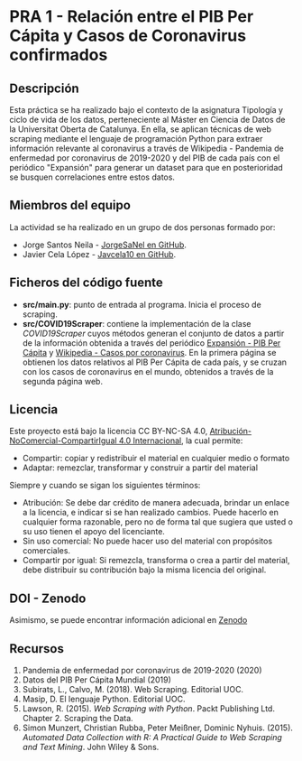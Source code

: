# PRA 1 - Relación entre el PIB Per Cápita y Casos de Coronavirus confirmados 

## Descripción
Esta práctica se ha realizado bajo el contexto de la asignatura Tipología y ciclo de vida de los datos, perteneciente al Máster en Ciencia de Datos de la Universitat Oberta de Catalunya. En ella, se aplican técnicas de web scraping mediante el lenguaje de programación Python para extraer información relevante al coronavirus a través de Wikipedia - Pandemia de enfermedad por coronavirus de 2019-2020 y del PIB de cada país con el periódico "Expansión" para generar un dataset para que en posterioridad se busquen correlaciones entre estos datos.

## Miembros del equipo
La actividad se ha realizado en un grupo de dos personas formado por:

* Jorge Santos Neila - [JorgeSaNel en GitHub](https://github.com/JorgeSaNel).
* Javier Cela López - [Javcela10 en GitHub](https://github.com/javcela10).

## Ficheros del código fuente

* **src/main.py**: punto de entrada al programa. Inicia el proceso de scraping.
* **src/COVID19Scraper**: contiene la implementación de la clase _COVID19Scraper_ cuyos métodos generan el conjunto de datos a partir de la información obtenida a través del periódico [Expansión - PIB Per Cápita](https://datosmacro.expansion.com/pib) y [Wikipedia - Casos por coronavirus](https://es.wikipedia.org/wiki/Pandemia_de_enfermedad_por_coronavirus_de_2019-2020). En la primera página se obtienen los datos relativos al PIB Per Cápita de cada país, y se cruzan con los casos de coronavirus en el mundo, obtenidos a través de la segunda página web.

## Licencia
Este proyecto está bajo la licencia CC BY-NC-SA 4.0, [Atribución-NoComercial-CompartirIgual 4.0 Internacional](https://creativecommons.org/licenses/by-nc-sa/4.0/legalcode), la cual permite:

* Compartir: copiar y redistribuir el material en cualquier medio o formato
* Adaptar: remezclar, transformar y construir a partir del material 

Siempre y cuando se sigan los siguientes términos:

* Atribución: Se debe dar crédito de manera adecuada, brindar un enlace a la licencia, e indicar si se han realizado cambios. Puede hacerlo en cualquier forma razonable, pero no de forma tal que sugiera que usted o su uso tienen el apoyo del licenciante.
* Sin uso comercial: No puede hacer uso del material con propósitos comerciales.
* Compartir por igual: Si remezcla, transforma o crea a partir del material, debe distribuir su contribución bajo la misma licencia del original. 

## DOI - Zenodo
Asimismo, se puede encontrar información adicional en [Zenodo](https://doi.org/10.5281/zenodo.3749286)

## Recursos

1. Pandemia de enfermedad por coronavirus de 2019-2020 (2020)
2. Datos del PIB Per Cápita Mundial (2019)
3. Subirats, L., Calvo, M. (2018). Web Scraping. Editorial UOC.
4. Masip, D. El lenguaje Python. Editorial UOC.
5. Lawson, R. (2015). _Web Scraping with Python_. Packt Publishing Ltd. Chapter 2. Scraping the Data.
6. Simon Munzert, Christian Rubba, Peter Meißner, Dominic Nyhuis. (2015). _Automated Data Collection with R: A Practical Guide to Web Scraping and Text Mining_. John Wiley & Sons.
